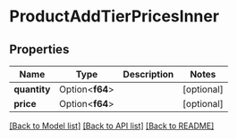 # ProductAddTierPricesInner

## Properties

Name | Type | Description | Notes
------------ | ------------- | ------------- | -------------
**quantity** | Option<**f64**> |  | [optional]
**price** | Option<**f64**> |  | [optional]

[[Back to Model list]](../README.md#documentation-for-models) [[Back to API list]](../README.md#documentation-for-api-endpoints) [[Back to README]](../README.md)


